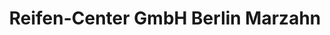 ---
title: "Reifen-Center GmbH Berlin Marzahn"
url: /berlin/reifen-center-gmbh-berlin-marzahn/
shop: Reifen
---